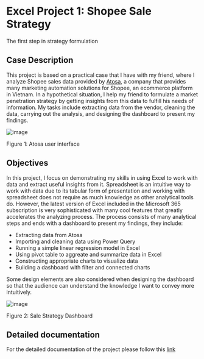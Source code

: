 # Excel Project 1: Shopee Sale Strategy
The first step in strategy formulation

## Case Description

This project is based on a practical case that I have with my friend, where I analyze Shopee sales data provided by [Atosa](https://app.atosa.asia/), a company that provides many marketing automation solutions for Shopee, an ecommerce platform in Vietnam. In a hypothetical situation, I help my friend to formulate a market penetration strategy by getting insights from this data to fulfill his needs of information. My tasks include extracting data from the vendor, cleaning the data, carrying out the analysis, and designing the dashboard to present my findings. 

![image](https://user-images.githubusercontent.com/89245616/177207114-a8f56de3-502a-4d31-9374-24c4ee9254e7.png)

Figure 1: Atosa user interface

## Objectives

In this project, I focus on demonstrating my skills in using Excel to work with data and extract useful insights from it. Spreadsheet is an intuitive way to work with data due to its tabular form of presentation and working with spreadsheet does not require as much knowledge as other analytical tools do. However, the latest version of Excel included in the Microsoft 365 subscription is very sophisticated with many cool features that greatly accelerates the analyzing process. The process consists of many analytical steps and ends with a dashboard to present my findings, they include:

* Extracting data from Atosa 
* Importing and cleaning data using Power Query
* Running a simple linear regression model in Excel
* Using pivot table to aggreate and summarize data in Excel
* Constructing appropriate charts to visualize data
* Building a dashboard with filter and connected charts

Some design elements are also considered when designing the dashboard so that the audience can understand the knowledge I want to convey more intuitively.

![image](https://user-images.githubusercontent.com/89245616/177208499-ab14d29e-f68f-4cfb-8705-1ba11b8e1d99.png)

Figure 2: Sale Strategy Dashboard

## Detailed documentation

For the detailed documentation of the project please follow this [link](Documentation.htm)
